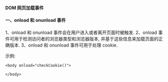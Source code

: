 #### DOM 网页加载事件


#### 一、**onload 和 onunload 事件**

1、onload 和 onunload 事件会在用户进入或者离开页面时被触发.
2、onload 事件可用于检测访问者的浏览器类型和浏览器版本, 并基于这些信息来加载页面的正确版本.
3、onload 和 onunload 事件可用于处理 cookie.

示例:

```
<body onload="checkCookie()">

</body>
```

